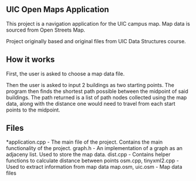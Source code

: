 ## UIC Open Maps Application

This project is a navigation application for the UIC campus map.
Map data is sourced from Open Streets Map.

Project originally based and original files from UIC Data Structures course.

## How it works

First, the user is asked to choose a map data file.

Then the user is asked to input 2 buildings as two starting points. The program then finds the shortest path possible between the midpoint of said buildings.
The path returned is a list of path nodes collected using the map data, along with the distance one would need to travel from each start points to the midpoint.

## Files

*application.cpp - The main file of the project. Contains the main functionality of the project.
graph.h - An implementation of a graph as an adjaceny list. Used to store the map data.
dist.cpp - Contains helper functions to calculate distance between points
osm.cpp, tinyxml2.cpp - Used to extract information from map data
map.osm, uic.osm - Map data files
